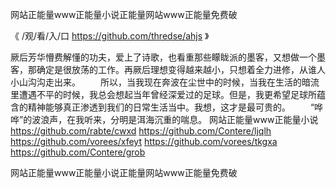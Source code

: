 
网站正能量www正能量小说正能量网站www正能量免费破




《 /观/看/入/口 https://github.com/thredse/ahjs 》




厥后芳华懵费解懂的功夫，爱上了诗歌，也看重那些矇眬派的墨客，又想做一个墨客，那确定是很放荡的工作。再厥后理想变得越来越小，只想着全力进修，从谁人小山沟沟走出来。
　　所以，当我现在奔波在尘世中的时候，当我在生活的暗流里遭遇不平的时候，我总会想起当年曾经深爱过的足球。但是，我更希望足球所蕴含的精神能够真正渗透到我们的日常生活当中。我想，这才是最可贵的。
　　“哗哗”的波浪声，在我听来，分明是洱海沉重的喘息。
网站正能量www正能量小说
https://github.com/rabte/cwxd
https://github.com/Contere/ljqlh
https://github.com/vorees/xfeyt
https://github.com/vorees/tkgxa
https://github.com/Contere/grob





网站正能量www正能量小说正能量网站www正能量免费破
